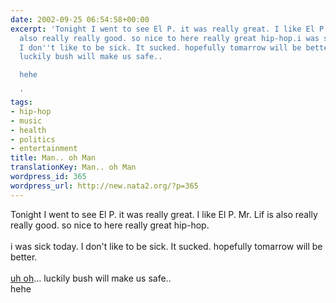 ```yaml
---
date: 2002-09-25 06:54:58+00:00
excerpt: 'Tonight I went to see El P. it was really great. I like El P. Mr. Lif is
  also really really good. so nice to here really great hip-hop.i was sick today.
  I don''t like to be sick. It sucked. hopefully tomarrow will be better.uh oh...
  luckily bush will make us safe..

  hehe

  '
tags:
- hip-hop
- music
- health
- politics
- entertainment
title: Man.. oh Man
translationKey: Man.. oh Man
wordpress_id: 365
wordpress_url: http://new.nata2.org/?p=365
---
```


Tonight I went to see El P. it was really great. I like El P. Mr. Lif is also really really good. so nice to here really great hip-hop.<br/><br/>i was sick today. I don't like to be sick. It sucked. hopefully tomarrow will be better.<br/><br/><a href="http://www.timesonline.co.uk/article/0,,3-426418,00.html">uh oh</a>... luckily bush will make us safe..<br/>
hehe